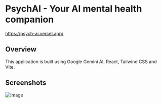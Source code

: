 # PsychAI - Your AI mental health companion

https://psych-ai.vercel.app/

## Overview

This application is built using Google Gemini AI, React, Tailwind CSS and Vite.

## Screenshots

![image](https://github.com/abhishekgit03/PsychAI-/assets/92089364/23a379e4-ff71-4e5c-b835-bc67e717aba0)

